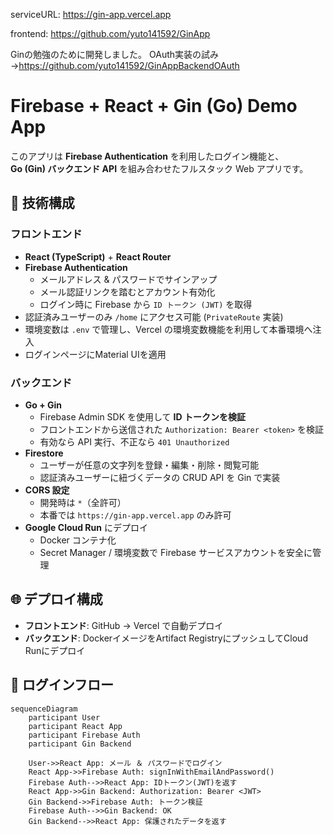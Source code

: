 serviceURL: https://gin-app.vercel.app

frontend: https://github.com/yuto141592/GinApp

Ginの勉強のために開発しました。
OAuth実装の試み→https://github.com/yuto141592/GinAppBackendOAuth

# Firebase + React + Gin (Go) Demo App

このアプリは **Firebase Authentication** を利用したログイン機能と、  
**Go (Gin) バックエンド API** を組み合わせたフルスタック Web アプリです。  

## 🚀 技術構成

### フロントエンド
- **React (TypeScript)** + **React Router**
- **Firebase Authentication**
  - メールアドレス & パスワードでサインアップ
  - メール認証リンクを踏むとアカウント有効化
  - ログイン時に Firebase から `ID トークン (JWT)` を取得
- 認証済みユーザーのみ `/home` にアクセス可能 (`PrivateRoute` 実装)
- 環境変数は `.env` で管理し、Vercel の環境変数機能を利用して本番環境へ注入
- ログインページにMaterial UIを適用

### バックエンド
- **Go + Gin**
  - Firebase Admin SDK を使用して **ID トークンを検証**
  - フロントエンドから送信された `Authorization: Bearer <token>` を検証
  - 有効なら API 実行、不正なら `401 Unauthorized`
- **Firestore**
  - ユーザーが任意の文字列を登録・編集・削除・閲覧可能
  - 認証済みユーザーに紐づくデータの CRUD API を Gin で実装
- **CORS 設定**
  - 開発時は `*`（全許可）
  - 本番では `https://gin-app.vercel.app` のみ許可
- **Google Cloud Run** にデプロイ
  - Docker コンテナ化
  - Secret Manager / 環境変数で Firebase サービスアカウントを安全に管理

## 🌐 デプロイ構成
- **フロントエンド**: GitHub → Vercel で自動デプロイ  
- **バックエンド**: DockerイメージをArtifact RegistryにプッシュしてCloud Runにデプロイ 

## 🔑 ログインフロー

```mermaid
sequenceDiagram
    participant User
    participant React App
    participant Firebase Auth
    participant Gin Backend

    User->>React App: メール ＆ パスワードでログイン
    React App->>Firebase Auth: signInWithEmailAndPassword()
    Firebase Auth-->>React App: IDトークン(JWT)を返す
    React App->>Gin Backend: Authorization: Bearer <JWT>
    Gin Backend->>Firebase Auth: トークン検証
    Firebase Auth-->>Gin Backend: OK
    Gin Backend-->>React App: 保護されたデータを返す
